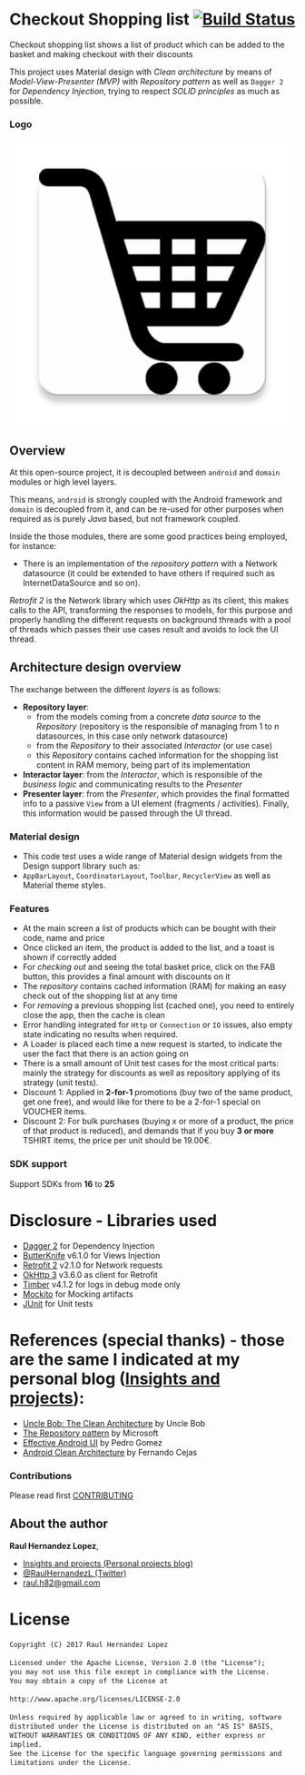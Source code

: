 # Checkout Shopping list [![Build Status](https://travis-ci.org/raulh82vlc/ShoppingList.svg?branch=master)](https://travis-ci.org/raulh82vlc/ShoppingList)
Checkout shopping list shows a list of product which can be added to the basket and making checkout with their discounts

This project uses Material design with *Clean architecture* by means of *Model-View-Presenter (MVP)* with *Repository pattern*
as well as `Dagger 2` for *Dependency Injection*, trying to respect *SOLID principles* as much as possible.

### Logo
![Logo](./art/shopping_list.png)

## Overview
At this open-source project, it is decoupled between `android` and `domain` modules or high level layers.

This means, `android` is strongly coupled with the Android framework and `domain` is decoupled from it, and can be re-used for other purposes when
required as is purely *Java* based, but not framework coupled.

Inside the those modules, there are some good practices being employed, for instance:
- There is an implementation of the *repository pattern* with a Network datasource (it could be extended to have others if required such as InternetDataSource and so on).

*Retrofit 2* is the Network library which uses *OkHttp* as its client, this makes calls to the API, transforming the responses to models, for this purpose and properly handling
the different requests on background threads with a pool of threads which passes their use cases result and avoids to lock the
UI thread.

## Architecture design overview
The exchange between the different *layers* is as follows:
- **Repository layer**:
  - from the models coming from a concrete *data source* to the *Repository* (repository is the responsible of managing from 1 to n datasources, in this case only network datasource)
  - from the *Repository* to their associated *Interactor* (or use case)
  - this *Repository* contains cached information for the shopping list content in RAM memory, being part of its implementation
- **Interactor layer**: from the *Interactor*, which is responsible of the *business logic* and communicating results to the *Presenter*
- **Presenter layer**: from the *Presenter*, which provides the final formatted info to a passive `View` from a UI element (fragments / activities).
Finally, this information would be passed through the UI thread.


### Material design
- This code test uses a wide range of Material design widgets from the Design support library such as:
- `AppBarLayout`, `CoordinatorLayout`, `Toolbar`, `RecyclerView` as well as Material theme styles.

### Features
- At the main screen a list of products which can be bought with their code, name and price
- Once clicked an item, the product is added to the list, and a toast is shown if correctly added
- For *checking out* and seeing the total basket price, click on the FAB button, this provides a final amount with discounts on it
- The *repository* contains cached information (RAM) for making an easy check out of the shopping list at any time
- For *removing* a previous shopping list (cached one), you need to entirely close the app, then the cache is clean
- Error handling integrated for `Http` or `Connection` or `IO` issues, also empty state indicating no results when required.
- A Loader is placed each time a new request is started, to indicate the user the fact that there is an action going on
- There is a small amount of Unit test cases for the most critical parts: mainly the strategy for discounts as well as repository applying of its strategy (unit tests).
- Discount 1: Applied in **2-for-1** promotions (buy two of the same product, get one free), and would like for there to be a 2-for-1 special on VOUCHER items.
- Discount 2: For bulk purchases (buying x or more of a product, the price of that product is reduced), and demands that if you buy **3 or more** TSHIRT items, the price per unit should be 19.00€.

### SDK support
Support SDKs from **16** to **25**

# Disclosure - Libraries used
- [Dagger 2](http://google.github.io/dagger) for Dependency Injection
- [ButterKnife](http://jakewharton.github.io/butterknife) v6.1.0 for Views Injection
- [Retrofit 2](https://github.com/square/retrofit) v2.1.0 for Network requests
- [OkHttp 3](https://github.com/square/okhttp) v3.6.0 as client for Retrofit
- [Timber](https://github.com/timber/timber) v4.1.2 for logs in debug mode only
- [Mockito](http://site.mockito.org/) for Mocking artifacts
- [JUnit](http://junit.org/) for Unit tests

# References (special thanks) - those are the same I indicated at my personal blog ([Insights and projects](https://raulh82vlc.github.io/Movies-Finder)): 
- [Uncle Bob: The Clean Architecture](https://blog.8thlight.com/uncle-bob/2012/08/13/the-clean-architecture.html) by Uncle Bob
- [The Repository pattern](https://msdn.microsoft.com/en-us/library/ff649690.aspx) by Microsoft
- [Effective Android UI](https://github.com/pedrovgs/EffectiveAndroidUI) by Pedro Gomez
- [Android Clean Architecture](https://github.com/android10/Android-CleanArchitecture) by Fernando Cejas

### Contributions
Please read first [CONTRIBUTING](./CONTRIBUTING.md)

## About the author
**Raul Hernandez Lopez**,
- [Insights and projects (Personal projects blog)](https://raulh82vlc.github.io)
- [@RaulHernandezL (Twitter)](https://twitter.com/RaulHernandezL)
- [raul.h82@gmail.com](mailto:raul.h82@gmail.com)

# License
```
Copyright (C) 2017 Raul Hernandez Lopez

Licensed under the Apache License, Version 2.0 (the "License");
you may not use this file except in compliance with the License.
You may obtain a copy of the License at

http://www.apache.org/licenses/LICENSE-2.0

Unless required by applicable law or agreed to in writing, software
distributed under the License is distributed on an "AS IS" BASIS,
WITHOUT WARRANTIES OR CONDITIONS OF ANY KIND, either express or implied.
See the License for the specific language governing permissions and
limitations under the License.
```
